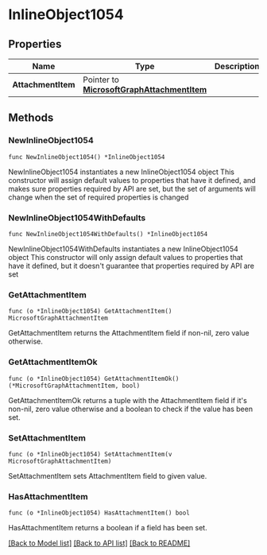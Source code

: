 # InlineObject1054

## Properties

Name | Type | Description | Notes
------------ | ------------- | ------------- | -------------
**AttachmentItem** | Pointer to [**MicrosoftGraphAttachmentItem**](MicrosoftGraphAttachmentItem.md) |  | [optional] 

## Methods

### NewInlineObject1054

`func NewInlineObject1054() *InlineObject1054`

NewInlineObject1054 instantiates a new InlineObject1054 object
This constructor will assign default values to properties that have it defined,
and makes sure properties required by API are set, but the set of arguments
will change when the set of required properties is changed

### NewInlineObject1054WithDefaults

`func NewInlineObject1054WithDefaults() *InlineObject1054`

NewInlineObject1054WithDefaults instantiates a new InlineObject1054 object
This constructor will only assign default values to properties that have it defined,
but it doesn't guarantee that properties required by API are set

### GetAttachmentItem

`func (o *InlineObject1054) GetAttachmentItem() MicrosoftGraphAttachmentItem`

GetAttachmentItem returns the AttachmentItem field if non-nil, zero value otherwise.

### GetAttachmentItemOk

`func (o *InlineObject1054) GetAttachmentItemOk() (*MicrosoftGraphAttachmentItem, bool)`

GetAttachmentItemOk returns a tuple with the AttachmentItem field if it's non-nil, zero value otherwise
and a boolean to check if the value has been set.

### SetAttachmentItem

`func (o *InlineObject1054) SetAttachmentItem(v MicrosoftGraphAttachmentItem)`

SetAttachmentItem sets AttachmentItem field to given value.

### HasAttachmentItem

`func (o *InlineObject1054) HasAttachmentItem() bool`

HasAttachmentItem returns a boolean if a field has been set.


[[Back to Model list]](../README.md#documentation-for-models) [[Back to API list]](../README.md#documentation-for-api-endpoints) [[Back to README]](../README.md)


